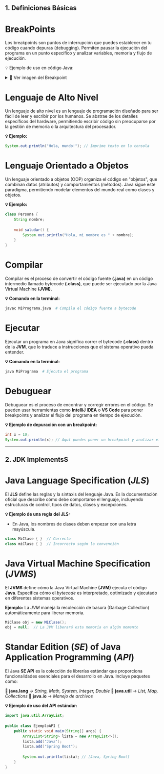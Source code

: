 ## 1. Definiciones Básicas

# BreakPoints
Los breakpoints son puntos de interrupción que puedes establecer en tu código cuando depuras (debugging).
Permiten pausar la ejecución del programa en un punto específico y analizar variables, memoria y flujo de ejecución.

💡 Ejemplo de uso en código Java:

<details>
  <summary>📌 Ver imagen del Breakpoint</summary>

  ![Breakpoint](..\..\zImages\BreakPoint.png)

</details>


# Lenguaje de Alto Nivel
Un lenguaje de alto nivel es un lenguaje de programación diseñado para ser fácil de leer y escribir por los humanos. Se abstrae de los detalles específicos del hardware, permitiendo escribir código sin preocuparse por la gestión de memoria o la arquitectura del procesador.

**💡 Ejemplo:**
```java
System.out.println("Hola, mundo!"); // Imprime texto en la consola
```


# Lenguaje Orientado a Objetos
Un lenguaje orientado a objetos (OOP) organiza el código en "objetos", que combinan datos (atributos) y comportamientos (métodos). Java sigue este paradigma, permitiendo modelar elementos del mundo real como clases y objetos.

**💡 Ejemplo:**
```java
class Persona {
    String nombre;
    
    void saludar() {
        System.out.println("Hola, mi nombre es " + nombre);
    }
}
```


# Compilar
Compilar es el proceso de convertir el código fuente **(.java)** en un código intermedio llamado bytecode **(.class)**, que puede ser ejecutado por la Java Virtual Machine **(JVM)**.

**💡 Comando en la terminal:**
```sh
javac MiPrograma.java  # Compila el código fuente a bytecode
```


# Ejecutar
Ejecutar un programa en Java significa correr el bytecode **(.class)** dentro de la **JVM**, que lo traduce a instrucciones que el sistema operativo pueda entender.

**💡 Comando en la terminal:**
```sh
java MiPrograma  # Ejecuta el programa
```


# Debuguear
Debuguear es el proceso de encontrar y corregir errores en el código. Se pueden usar herramientas como **IntelliJ IDEA** o **VS Code** para poner breakpoints y analizar el flujo del programa en tiempo de ejecución.

**💡 Ejemplo de depuración con un breakpoint:**
```java
int x = 10;
System.out.println(x); // Aquí puedes poner un breakpoint y analizar el valor de x
```

---

## 2. JDK ImplementsS


# Java Language Specification (_JLS_)
El **JLS** define las reglas y la sintaxis del lenguaje Java. Es la documentación oficial que describe cómo debe comportarse el lenguaje, incluyendo estructuras de control, tipos de datos, clases y excepciones.

**💡 Ejemplo de una regla del JLS:**
- En Java, los nombres de clases deben empezar con una letra mayúscula.

```java
class MiClase { }  // Correcto  
class miClase { }  // Incorrecto según la convención
```

# Java Virtual Machine Specification (_JVMS_)
El **JVMS** define cómo la Java Virtual Machine **(JVM)** ejecuta el código **Java**. Especifica cómo el _bytecode_ es interpretado, optimizado y ejecutado en diferentes sistemas operativos.

**Ejemplo:**
La _JVM_ maneja la recolección de basura (Garbage Collection) automáticamente para liberar memoria.

```java
MiClase obj = new MiClase();
obj = null;  // La JVM liberará esta memoria en algún momento
```

# Standar Edition (_SE_) of Java Application Programming (_API_)

El Java **SE API** es la colección de librerías estándar que proporciona funcionalidades esenciales para el desarrollo en Java. Incluye paquetes como:

📌 **java.lang** → _String, Math, System, Integer, Double_
📌 **java.util** → _List, Map, Collections_
📌 **java.io** → _Manejo de archivos_

**💡 Ejemplo de uso del API estándar:**
```java
import java.util.ArrayList;

public class EjemploAPI {
    public static void main(String[] args) {
        ArrayList<String> lista = new ArrayList<>();
        lista.add("Java");
        lista.add("Spring Boot");

        System.out.println(lista); // [Java, Spring Boot]
    }
}
```